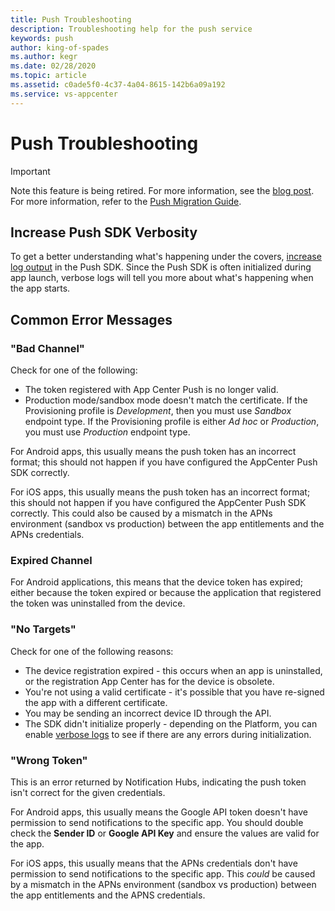 ```yaml
---
title: Push Troubleshooting
description: Troubleshooting help for the push service
keywords: push
author: king-of-spades
ms.author: kegr
ms.date: 02/28/2020
ms.topic: article
ms.assetid: c0ade5f0-4c37-4a04-8615-142b6a09a192
ms.service: vs-appcenter
---
```


# Push Troubleshooting
> [!IMPORTANT]
> Note this feature is being retired. For more information, see the [blog post](https://devblogs.microsoft.com/appcenter/app-center-mbaas-retirement/). For more information, refer to the [Push Migration Guide](~/migration/push/index.md).

## Increase Push SDK Verbosity
To get a better understanding what's happening under the covers, [increase log output](https://docs.microsoft.com/appcenter/sdk/other-apis/ios#adjust-the-log-level) in the Push SDK. Since the Push SDK is often initialized during app launch, verbose logs will tell you more about what's happening when the app starts.

## Common Error Messages
### "Bad Channel"
Check for one of the following:

- The token registered with App Center Push is no longer valid.
- Production mode/sandbox mode doesn't match the certificate. If the Provisioning profile is *Development*, then you must use *Sandbox* endpoint type. If the Provisioning profile is either *Ad hoc* or *Production*, you must use *Production* endpoint type.

For Android apps, this usually means the push token has an incorrect format; this should not happen if you have configured the AppCenter Push SDK correctly.

For iOS apps, this usually means the push token has an incorrect format; this should not happen if you have configured the AppCenter Push SDK correctly. This could also be caused by a mismatch in the APNs environment (sandbox vs production) between the app entitlements and the APNs credentials.

### Expired Channel
For Android applications, this means that the device token has expired; either because the token expired or because the application that registered the token was uninstalled from the device.

### "No Targets"
Check for one of the following reasons:

- The device registration expired - this occurs when an app is uninstalled, or the registration App Center has for the device is obsolete.
- You're not using a valid certificate - it's possible that you have re-signed the app with a different certificate.
- You may be sending an incorrect device ID through the API.
- The SDK didn't initialize properly - depending on the Platform, you can enable [verbose logs](https://docs.microsoft.com/appcenter/sdk/other-apis/ios#adjust-the-log-level) to see if there are any errors during initialization.

### "Wrong Token"
This is an error returned by Notification Hubs, indicating the push token isn't correct for the given credentials.

For Android apps, this usually means the Google API token doesn't have permission to send notifications to the specific app. You should double check the **Sender ID** or **Google API Key** and ensure the values are valid for the app.

For iOS apps, this usually means that the APNs credentials don't have permission to send notifications to the specific app. This *could* be caused by a mismatch in the APNs environment (sandbox vs production) between the app entitlements and the APNS credentials.
